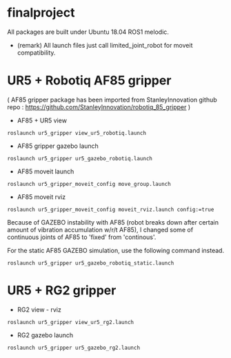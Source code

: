 # finalproject
All packages are built under Ubuntu 18.04 ROS1 melodic.

* (remark) All launch files just call limited_joint_robot for moveit compatibility.
 
# UR5 + Robotiq AF85 gripper
( AF85 gripper package has been imported from StanleyInnovation github repo : https://github.com/StanleyInnovation/robotiq_85_gripper )

 - AF85 + UR5 view  
```
roslaunch ur5_gripper view_ur5_robotiq.launch
```

 - AF85 gripper gazebo launch
```
roslaunch ur5_gripper ur5_gazebo_robotiq.launch
```

 - AF85 moveit launch
```
roslaunch ur5_gripper_moveit_config move_group.launch
```
 - AF85 moveit rviz

```
roslaunch ur5_gripper_moveit_config moveit_rviz.launch config:=true
```

Because of GAZEBO instability with AF85 (robot breaks down after certain amount of vibration accumulation w/r/t AF85), I changed some of continuous joints of AF85 to 'fixed' from 'continous'.

For the static AF85 GAZEBO simulation, use the following command instead.

```
roslaunch ur5_gripper ur5_gazebo_robotiq_static.launch
```

# UR5 + RG2 gripper

 - RG2 view - rviz
```
roslaunch ur5_gripper view_ur5_rg2.launch
```

 - RG2 gazebo launch
```
roslaunch ur5_gripper ur5_gazebo_rg2.launch
```

